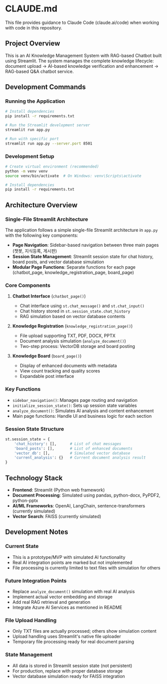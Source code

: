 # CLAUDE.md

This file provides guidance to Claude Code (claude.ai/code) when working with code in this repository.

## Project Overview

This is an AI Knowledge Management System with RAG-based Chatbot built using Streamlit. The system manages the complete knowledge lifecycle: document upload → AI-based knowledge verification and enhancement → RAG-based Q&A chatbot service.

## Development Commands

### Running the Application
```bash
# Install dependencies
pip install -r requirements.txt

# Run the Streamlit development server
streamlit run app.py

# Run with specific port
streamlit run app.py --server.port 8501
```

### Development Setup
```bash
# Create virtual environment (recommended)
python -m venv venv
source venv/bin/activate  # On Windows: venv\Scripts\activate

# Install dependencies
pip install -r requirements.txt
```

## Architecture Overview

### Single-File Streamlit Architecture
The application follows a simple single-file Streamlit architecture in `app.py` with the following key components:

- **Page Navigation**: Sidebar-based navigation between three main pages (챗봇, 지식등록, 게시판)
- **Session State Management**: Streamlit session state for chat history, board posts, and vector database simulation
- **Modular Page Functions**: Separate functions for each page (chatbot_page, knowledge_registration_page, board_page)

### Core Components

1. **Chatbot Interface** (`chatbot_page()`)
   - Chat interface using `st.chat_message()` and `st.chat_input()`
   - Chat history stored in `st.session_state.chat_history`
   - RAG simulation based on vector database contents

2. **Knowledge Registration** (`knowledge_registration_page()`)
   - File upload supporting TXT, PDF, DOCX, PPTX
   - Document analysis simulation (`analyze_document()`)
   - Two-step process: VectorDB storage and board posting

3. **Knowledge Board** (`board_page()`)
   - Display of enhanced documents with metadata
   - View count tracking and quality scores
   - Expandable post interface

### Key Functions

- `sidebar_navigation()`: Manages page routing and navigation
- `initialize_session_state()`: Sets up session state variables
- `analyze_document()`: Simulates AI analysis and content enhancement
- Main page functions: Handle UI and business logic for each section

### Session State Structure
```python
st.session_state = {
    'chat_history': [],      # List of chat messages
    'board_posts': [],       # List of enhanced documents
    'vector_db': [],         # Simulated vector database
    'current_analysis': {}   # Current document analysis result
}
```

## Technology Stack

- **Frontend**: Streamlit (Python web framework)
- **Document Processing**: Simulated using pandas, python-docx, PyPDF2, python-pptx
- **AI/ML Frameworks**: OpenAI, LangChain, sentence-transformers (currently simulated)
- **Vector Search**: FAISS (currently simulated)

## Development Notes

### Current State
- This is a prototype/MVP with simulated AI functionality
- Real AI integration points are marked but not implemented
- File processing is currently limited to text files with simulation for others

### Future Integration Points
- Replace `analyze_document()` simulation with real AI analysis
- Implement actual vector embedding and storage
- Add real RAG retrieval and generation
- Integrate Azure AI Services as mentioned in README

### File Upload Handling
- Only TXT files are actually processed; others show simulation content
- Upload handling uses Streamlit's native file uploader
- Temporary file processing ready for real document parsing

### State Management
- All data is stored in Streamlit session state (not persistent)
- For production, replace with proper database storage
- Vector database simulation ready for FAISS integration